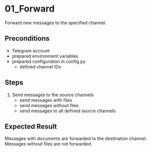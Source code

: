 # 01_Forward

Forward new messages to the specified channel.

## Preconditions

- Telegram account
- prepared environment variables
- prepared configuration in config.py
  - defined channel IDs

## Steps

1. Send messages to the source channels
    - send messages with files
    - send messages without files
    - send messages to all defined source channels

## Expected Result

Messages with documents are forwarded to the destination channel.
Messages without files are not forwarded.
